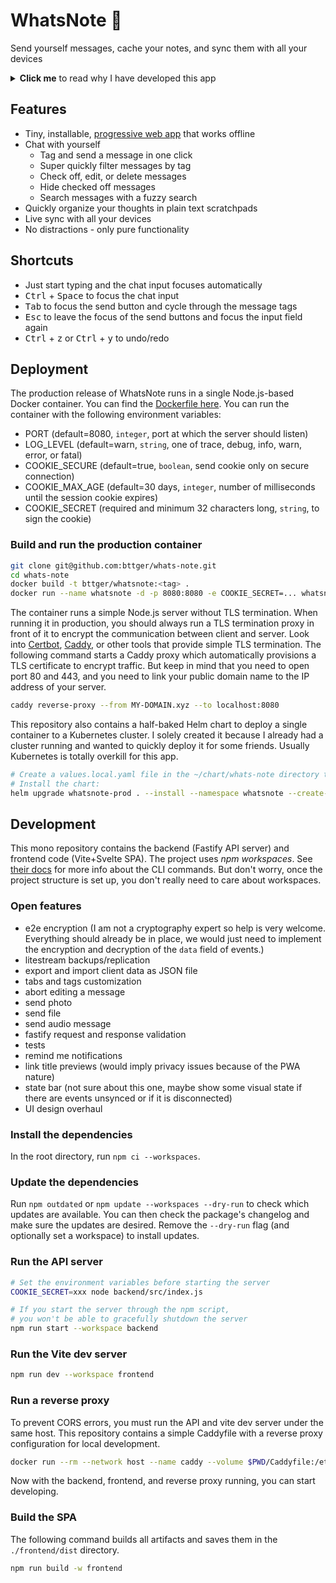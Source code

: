 # WhatsNote 📝

Send yourself messages, cache your notes, and sync them with all your devices

<details>
<summary><b>Click me</b> to read why I have developed this app</summary>

**Background story**

So many people I know send themselves (or friends) messages on WhatsApp as a way to quickly write something down. I do the same for many years with a group in which I am the only member. I love it because messages are synced, you can search them, and you don't need to care about any structure - just send anything super quick.

Unfortunately, the WhatsApp approach is not perfect. You always have to find the right chat first and messages can't be easily marked as _done_ or categorized. Also, WhatsApp or other messengers can be quite distracting. Examples are when you open the web client during work because you want to search for a message and are then confronted with new messages from friends, or when you compose a longer message while brainstorming and then receive messages.

WhatsNote focuses on the use case of sending, tagging and checking off messages quickly and distraction-free. In addition, the scratchpads make it easy to collect ideas and organize thoughts.

</details>

## Features

- Tiny, installable, [progressive web app](https://developer.mozilla.org/en-US/docs/Web/Progressive_web_apps) that works offline
- Chat with yourself
  - Tag and send a message in one click
  - Super quickly filter messages by tag
  - Check off, edit, or delete messages
  - Hide checked off messages
  - Search messages with a fuzzy search
- Quickly organize your thoughts in plain text scratchpads
- Live sync with all your devices
- No distractions - only pure functionality

## Shortcuts

- Just start typing and the chat input focuses automatically
- <kbd>Ctrl</kbd> + <kbd>Space</kbd> to focus the chat input
- <kbd>Tab</kbd> to focus the send button and cycle through the message tags
- <kbd>Esc</kbd> to leave the focus of the send buttons and focus the input field again
- <kbd>Ctrl</kbd> + <kbd>z</kbd> or <kbd>Ctrl</kbd> + <kbd>y</kbd> to undo/redo

## Deployment

The production release of WhatsNote runs in a single Node.js-based Docker container. You can find the [Dockerfile here](./Dockerfile). You can run the container with the following environment variables:

- PORT (default=8080, `integer`, port at which the server should listen)
- LOG_LEVEL (default=warn, `string`, one of trace, debug, info, warn, error, or fatal)
- COOKIE_SECURE (default=true, `boolean`, send cookie only on secure connection)
- COOKIE_MAX_AGE (default=30 days, `integer`, number of milliseconds until the session cookie expires)
- COOKIE_SECRET (required and minimum 32 characters long, `string`, to sign the cookie)

### Build and run the production container

```bash
git clone git@github.com:bttger/whats-note.git
cd whats-note
docker build -t bttger/whatsnote:<tag> .
docker run --name whatsnote -d -p 8080:8080 -e COOKIE_SECRET=... whatsnote
```

The container runs a simple Node.js server without TLS termination. When running it in production, you should always run a TLS termination proxy in front of it to encrypt the communication between client and server. Look into [Certbot](https://certbot.eff.org/), [Caddy](https://caddyserver.com/docs/getting-started), or other tools that provide simple TLS termination. The following command starts a Caddy proxy which automatically provisions a TLS certificate to encrypt traffic. But keep in mind that you need to open port 80 and 443, and you need to link your public domain name to the IP address of your server.

```bash
caddy reverse-proxy --from MY-DOMAIN.xyz --to localhost:8080
```

This repository also contains a half-baked Helm chart to deploy a single container to a Kubernetes cluster. I solely created it because I already had a cluster running and wanted to quickly deploy it for some friends. Usually Kubernetes is totally overkill for this app.

```bash
# Create a values.local.yaml file in the ~/chart/whats-note directory to save the cookie.secret value
# Install the chart:
helm upgrade whatsnote-prod . --install --namespace whatsnote --create-namespace --atomic --timeout 2m -f ./values.local.yaml
```

## Development

This mono repository contains the backend (Fastify API server) and frontend code (Vite+Svelte SPA). The project uses _npm workspaces_. See [their docs](https://docs.npmjs.com/cli/v8/using-npm/workspaces) for more info about the CLI commands. But don't worry, once the project structure is set up, you don't really need to care about workspaces.

### Open features

- e2e encryption (I am not a cryptography expert so help is very welcome. Everything should already be in place, we would just need to implement the encryption and decryption of the `data` field of events.)
- litestream backups/replication
- export and import client data as JSON file
- tabs and tags customization
- abort editing a message
- send photo
- send file
- send audio message
- fastify request and response validation
- tests
- remind me notifications
- link title previews (would imply privacy issues because of the PWA nature)
- state bar (not sure about this one, maybe show some visual state if there are events unsynced or if it is disconnected)
- UI design overhaul

### Install the dependencies

In the root directory, run `npm ci --workspaces`.

### Update the dependencies

Run `npm outdated` or `npm update --workspaces --dry-run` to check which updates are available. You can then check the package's changelog and make sure the updates are desired. Remove the `--dry-run` flag (and optionally set a workspace) to install updates.

### Run the API server

```bash
# Set the environment variables before starting the server
COOKIE_SECRET=xxx node backend/src/index.js

# If you start the server through the npm script,
# you won't be able to gracefully shutdown the server
npm run start --workspace backend
```

### Run the Vite dev server

```bash
npm run dev --workspace frontend
```

### Run a reverse proxy

To prevent CORS errors, you must run the API and vite dev server under the same host. This repository contains a simple Caddyfile with a reverse proxy configuration for local development.

```bash
docker run --rm --network host --name caddy --volume $PWD/Caddyfile:/etc/caddy/Caddyfile:ro caddy
```

Now with the backend, frontend, and reverse proxy running, you can start developing.

### Build the SPA

The following command builds all artifacts and saves them in the `./frontend/dist` directory.

```bash
npm run build -w frontend
```
